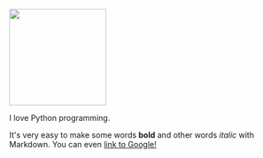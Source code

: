 
<img src='https://i.imgur.com/Se69RUF.jpg' ALIGN=”right” width="175"> <br>

I love Python programming.

It's very easy to make some words **bold** and other words *italic* with Markdown. You can even [link to Google!](http://google.com)


